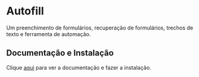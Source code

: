 # Autofill

Um preenchimento de formulários, recuperação de formulários, trechos de texto e ferramenta de automação.

## Documentação e Instalação

Clique [aqui](https://chrome.google.com/webstore/detail/autofill/nlmmgnhgdeffjkdckmikfpnddkbbfkkk/related?hl=pt-BR) para ver a documentação e fazer a instalação.

